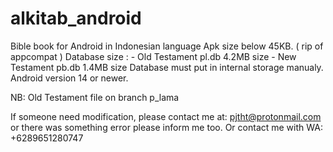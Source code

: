 # alkitab_android
Bible book for Android in Indonesian language
Apk size below 45KB. ( rip of appcompat )
Database size : - Old Testament pl.db 4.2MB size
                - New Testament pb.db 1.4MB size
Database must put in internal storage manualy.
Android version 14  or newer.

NB: Old Testament file on branch p_lama

If someone need modification, please contact me at: pjtht@protonmail.com or there was something error please inform me too.
Or contact me with WA: +6289651280747
